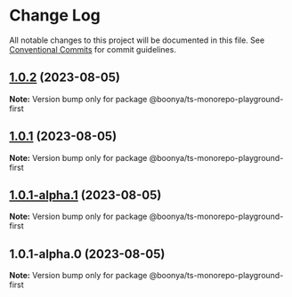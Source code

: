 # Change Log

All notable changes to this project will be documented in this file.
See [Conventional Commits](https://conventionalcommits.org) for commit guidelines.

## [1.0.2](https://github.com/boonya/ts-monorepo-playground/compare/@boonya/ts-monorepo-playground-first@1.0.1...@boonya/ts-monorepo-playground-first@1.0.2) (2023-08-05)

**Note:** Version bump only for package @boonya/ts-monorepo-playground-first





## [1.0.1](https://github.com/boonya/ts-monorepo-playground/compare/@boonya/ts-monorepo-playground-first@1.0.1-alpha.1...@boonya/ts-monorepo-playground-first@1.0.1) (2023-08-05)

**Note:** Version bump only for package @boonya/ts-monorepo-playground-first





## [1.0.1-alpha.1](https://github.com/boonya/ts-monorepo-playground/compare/@boonya/ts-monorepo-playground-first@1.0.1-alpha.0...@boonya/ts-monorepo-playground-first@1.0.1-alpha.1) (2023-08-05)

**Note:** Version bump only for package @boonya/ts-monorepo-playground-first





## 1.0.1-alpha.0 (2023-08-05)

**Note:** Version bump only for package @boonya/ts-monorepo-playground-first
